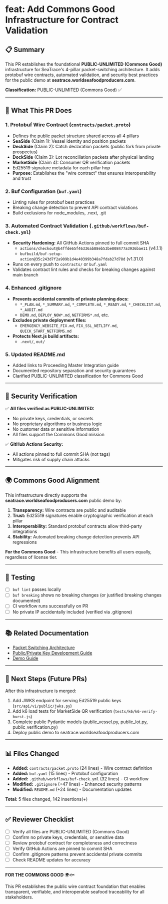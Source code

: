 # feat: Add Commons Good Infrastructure for Contract Validation

## 📋 Summary

This PR establishes the foundational **PUBLIC-UNLIMITED (Commons Good)** infrastructure for SeaTrace's 4-pillar packet-switching architecture. It adds protobuf wire contracts, automated validation, and security best practices for the public demo at **seatrace.worldseafoodproducers.com**.

**Classification:** PUBLIC-UNLIMITED (Commons Good) ✅

---

## 🎯 What This PR Does

### 1. Protobuf Wire Contract (`contracts/packet.proto`)
- Defines the public packet structure shared across all 4 pillars
- **SeaSide** (Claim 1): Vessel identity and position packets
- **DeckSide** (Claim 2): Catch declaration packets (public fork from private prospectus)
- **DockSide** (Claim 3): Lot reconciliation packets after physical landing
- **MarketSide** (Claim 4): Consumer QR verification packets
- Ed25519 signature metadata for each pillar hop
- **Purpose:** Establishes the "wire contract" that ensures interoperability and trust

### 2. Buf Configuration (`buf.yaml`)
- Linting rules for protobuf best practices
- Breaking change detection to prevent API contract violations
- Build exclusions for node_modules, .next, .git

### 3. Automated Contract Validation (`.github/workflows/buf-check.yml`)
- **Security Hardening:** All GitHub Actions pinned to full commit SHA
  - `actions/checkout@b4ffde65f46336ab88eb53be808477a3936bae11` (v4.1.1)
  - `bufbuild/buf-setup-action@35c243d7f2a909b1d4e40399b348a7fdab27d78d` (v1.31.0)
- Runs on every push to `contracts/` or `buf.yaml`
- Validates contract lint rules and checks for breaking changes against main branch

### 4. Enhanced .gitignore
- **Prevents accidental commits of private planning docs:**
  - `*_PLAN.md`, `*_SUMMARY.md`, `*_COMPLETE.md`, `*_READY.md`, `*_CHECKLIST.md`, `*_AUDIT.md`
  - `DEMO.md`, `DEPLOY_NOW*.md`, `NETFIRMS*.md`, etc.
- **Excludes private deployment files:**
  - `EMERGENCY_WEBSITE_FIX.md`, `FIX_SSL_NETLIFY.md`, `QUICK_START_NETFIRMS.md`
- **Protects Next.js build artifacts:**
  - `.next/`, `out/`

### 5. Updated README.md
- Added links to Proceeding Master Integration guide
- Documented repository separation and security guarantees
- Clarified PUBLIC-UNLIMITED classification for Commons Good

---

## 🔐 Security Verification

✅ **All files verified as PUBLIC-UNLIMITED:**
- No private keys, credentials, or secrets
- No proprietary algorithms or business logic
- No customer data or sensitive information
- All files support the Commons Good mission

✅ **GitHub Actions Security:**
- All actions pinned to full commit SHA (not tags)
- Mitigates risk of supply chain attacks

---

## 🌍 Commons Good Alignment

This infrastructure directly supports the **seatrace.worldseafoodproducers.com** public demo by:

1. **Transparency:** Wire contracts are public and auditable
2. **Trust:** Ed25519 signatures enable cryptographic verification at each pillar
3. **Interoperability:** Standard protobuf contracts allow third-party integrations
4. **Stability:** Automated breaking change detection prevents API regressions

**For the Commons Good** - This infrastructure benefits all users equally, regardless of license tier.

---

## 🧪 Testing

- [ ] `buf lint` passes locally
- [ ] `buf breaking` shows no breaking changes (or justified breaking changes documented)
- [ ] CI workflow runs successfully on PR
- [ ] No private IP accidentally included (verified via .gitignore)

---

## 📚 Related Documentation

- [Packet Switching Architecture](docs/PACKET_SWITCHING_ARCHITECTURE.md)
- [Public/Private Key Development Guide](docs/PUBLIC_PRIVATE_KEY_DEVELOPMENT_GUIDE.md)
- [Demo Guide](docs/DEMO_GUIDE.md)

---

## 🚀 Next Steps (Future PRs)

After this infrastructure is merged:
1. Add JWKS endpoint for serving Ed25519 public keys (`src/api/v1/public/jwks.py`)
2. Add k6 load tests for MarketSide QR verification (`tests/k6/k6-verify-burst.js`)
3. Complete public Pydantic models (public_vessel.py, public_lot.py, public_verification.py)
4. Deploy public demo to seatrace.worldseafoodproducers.com

---

## 📊 Files Changed

- **Added:** `contracts/packet.proto` (24 lines) - Wire contract definition
- **Added:** `buf.yaml` (15 lines) - Protobuf configuration
- **Added:** `.github/workflows/buf-check.yml` (32 lines) - CI workflow
- **Modified:** `.gitignore` (+47 lines) - Enhanced security patterns
- **Modified:** `README.md` (+24 lines) - Documentation updates

**Total:** 5 files changed, 142 insertions(+)

---

## ✅ Reviewer Checklist

- [ ] Verify all files are PUBLIC-UNLIMITED (Commons Good)
- [ ] Confirm no private keys, credentials, or sensitive data
- [ ] Review protobuf contract for completeness and correctness
- [ ] Verify GitHub Actions are pinned to commit SHA
- [ ] Confirm .gitignore patterns prevent accidental private commits
- [ ] Check README updates for accuracy

---

**FOR THE COMMONS GOOD** 🌍🐟

This PR establishes the public wire contract foundation that enables transparent, verifiable, and interoperable seafood traceability for all stakeholders.
